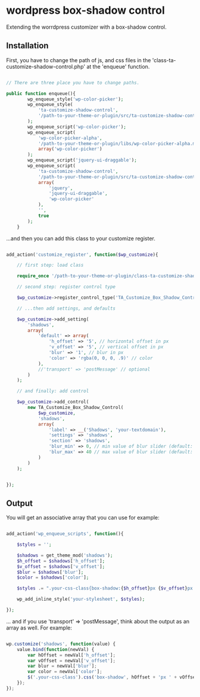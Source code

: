 # wordpress box-shadow control
Extending the worrdpress customizer with a box-shadow control.

## Installation

First, you have to change the path of js, and css files in the 'class-ta-customize-shadow-control.php' at the 'enqueue' function.

```php

// There are three place you have to change paths.

public function enqueue(){
		wp_enqueue_style('wp-color-picker');
		wp_enqueue_style(
			'ta-customize-shadow-control',
			'/path-to-your-theme-or-plugin/src/ta-customize-shadow-control.css' // Change it with your own directory!
		);
		wp_enqueue_script('wp-color-picker');
		wp_enqueue_script(
			'wp-color-picker-alpha',
			'/path-to-your-theme-or-plugin/libs/wp-color-picker-alpha.min.js', // Change it with your own directory!
			array('wp-color-picker')
		);
		wp_enqueue_script('jquery-ui-draggable');
		wp_enqueue_script(
			'ta-customize-shadow-control',
			'/path-to-your-theme-or-plugin/src/ta-customize-shadow-control.js', // Change it with your own directory!
			array(
				'jquery',
				'jquery-ui-draggable',
				'wp-color-picker'
			),
			'',
			true
		);
	}

```

...and then you can add this class to your customize register.

```php

add_action('customize_register', function($wp_customize){

	// first step: load class

	require_once '/path-to-your-theme-or-plugin/class-ta-customize-shadow-control.php'; // Change it with your own directory!

	// second step: register control type

	$wp_customize->register_control_type('TA_Customize_Box_Shadow_Control');

	// ...then add settings, and defaults

	$wp_customize->add_setting(
		'shadows',
		array(
			'default' => array(
				'h_offset' => '5', // horizontal offset in px
				'v_offset' => '5', // vertical offset in px
				'blur' => '1', // blur in px
				'color' => 'rgba(0, 0, 0, .9)' // color
			),
			//'transport' => 'postMessage' // optional
		)
	);

	// and finally: add control

	$wp_customize->add_control(
		new TA_Customize_Box_Shadow_Control(
			$wp_customize,
			'shadows',
			array(
				'label' => __('Shadows', 'your-textdomain'),
				'settings' => 'shadows',
				'section' => 'shadows',
				'blur_min' => 0, // min value of blur slider (default: 0)
				'blur_max' => 40 // max value of blur slider (default: 20)
			)
		)
	);


});

```

## Output

You will get an associative array that you can use for example:

```php

add_action('wp_enqueue_scripts', function(){

	$styles = '';

	$shadows = get_theme_mod('shadows');
	$h_offset = $shadows['h_offset'];
	$v_offset = $shadows['v_offset'];
	$blur = $shadows['blur'];
	$color = $shadows['color'];

	$styles .= ".your-css-class{box-shadow:{$h_offset}px {$v_offset}px {$blur}px {$color};}";

	wp_add_inline_style('your-stylesheet', $styles);

});

```

... and if you use 'transport' => 'postMessage', think about the output as an array as well. For example:

```javascript

wp.customize('shadows', function(value) {
	value.bind(function(newVal) {
		var hOffset = newVal['h_offset'];
		var vOffset = newVal['v_offset'];
		var blur = newVal['blur'];
		var color = newVal['color'];
		$('.your-css-class').css('box-shadow', hOffset + 'px ' + vOffset + 'px ' + blur + 'px ' + color);
	});
});

```
